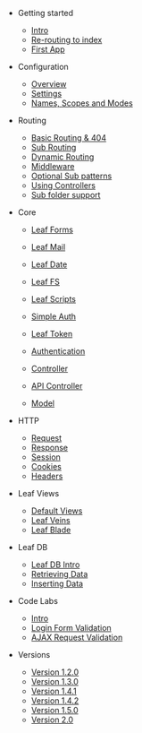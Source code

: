 * Getting started
	* [Intro](2.0/intro/)
	* [Re-routing to index](2.0/intro/htaccess.md)
	* [First App](2.0/intro/first.md)

* Configuration
	* [Overview](2.0/config/)
	* [Settings](2.0/config/settings.md)
	* [Names, Scopes and Modes](2.0/config/nsm.md)

* Routing
	* [Basic Routing & 404](2.0/routing/)
	* [Sub Routing](2.0/routing/sub-routing.md)
	* [Dynamic Routing](2.0/routing/dynamic.md)
	* [Middleware](2.0/routing/middleware.md)
	* [Optional Sub patterns](2.0/routing/sub-patterns.md)
	* [Using Controllers](2.0/routing/controller.md)
	* [Sub folder support](2.0/routing/sub-folder.md)

* Core
	* [Leaf Forms](2.0/core/forms.md)
	* [Leaf Mail](2.0/core/mail.md)
	* [Leaf Date](2.0/core/date.md)
	* [Leaf FS](2.0/core/fs.md)
	* [Leaf Scripts](2.0/core/scripts.md)
	
	* [Simple Auth](2.0/core/auth.md)
	* [Leaf Token](2.0/core/token.md)
	* [Authentication](2.0/core/authentication.md)
	
	* [Controller](2.0/core/controller.md)
	* [API Controller](2.0/core/api-controller.md)
	* [Model](2.0/core/model.md)

* HTTP
	* [Request](2.0/http/request.md)
	* [Response](2.0/http/response.md)
	* [Session](2.0/http/session.md)
	* [Cookies](2.0/http/cookies.md)
	* [Headers](2.0/http/headers.md)

* Leaf Views
	* [Default Views](2.0/views/default.md)
	* [Leaf Veins](2.0/views/veins.md)
	* [Leaf Blade](2.0/views/blade.md)

* Leaf DB
	* [Leaf DB Intro](2.0/database/)
	* [Retrieving Data](2.0/database/select)
	* [Inserting Data](2.0/database/insert)

* Code Labs
	* [Intro](codelabs/)
	* [Login Form Validation](codelabs/v2.x/form-validation/login/)
	* [AJAX Request Validation](codelabs/v2.x/form-validation/ajax/)
	
* Versions
	* [Version 1.2.0](https://leaf-docs.netlify.com/v1.2.0/index.html)
	* [Version 1.3.0](https://leaf-docs.netlify.com/v1.3.0/index.html)
	* [Version 1.4.1](https://leaf-docs.netlify.com/v1.4.1/index.html)
	* [Version 1.4.2](https://leaf-docs.netlify.com/v1.4.2/index.html)
	* [Version 1.5.0](https://leaf-docs.netlify.com/v1.5.0/index.html)
	* [Version 2.0](2.0/)